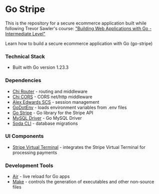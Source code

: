 # Go Stripe

This is the repository for a secure ecommerce application built while following Trevor Sawler's course:
["Building Web Applications with Go - Intermediate Level"](https://www.udemy.com/course/building-web-applications-with-go-intermediate-level/) 

Learn how to build a secure ecommerce application with Go (go-stripe) 


### Technical Stack
- Built with Go version 1.23.3

### Dependencies
- [Chi Router](https://github.com/go-chi/chi/v5) - routing and middleware
- [Chi CORS](https://github.com/go-chi/cors) - CORS net/http middleware
- [Alex Edwards SCS](https://github.com/alexedwards/scs/v2) - session management 
- [GoDotEnv](https://github.com/joho/godotenv) - loads environment variables from .env files
- [Go Stripe](https://github.com/stripe/stripe-go) - Go library for the Stripe API
- [MySQL Driver](https://github.com/go-sql-driver/mysql) - Go MySQL Driver
- [Soda CLI](https://gobuffalo.io/documentation/database/soda/) - database migrations

### UI Components
- [Stripe Virtual Terminal](https://dashboard.stripe.com/) - integrates the Stripe Virtual Terminal for processing payments 

### Development Tools
- [Air](https://github.com/air-verse/air) - live reload for Go apps
- [Make](https://www.gnu.org/software/make) - controls the generation of executables and other non-source files 